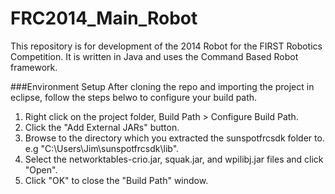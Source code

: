 FRC2014_Main_Robot
==================

This repository is for development of the 2014 Robot for the FIRST Robotics Competition.
It is written in Java and uses the Command Based Robot framework.

###Environment Setup
After cloning the repo and importing the project in eclipse, follow the steps belwo to configure your build path.  
<ol>
<li>Right click on the project folder, Build Path > Configure Build Path.</li>
<li>Click the "Add External JARs" button.</li>
<li>Browse to the directory which you extracted the sunspotfrcsdk folder to. e.g "C:\Users\Jim\sunspotfrcsdk\lib".</li>
<li>Select the networktables-crio.jar, squak.jar, and wpilibj.jar files and click "Open".</li>
<li>Click "OK" to close the "Build Path" window.</li>
</ol>
